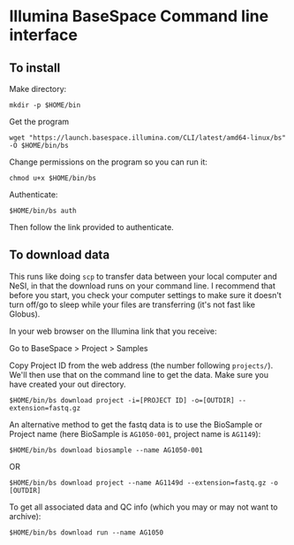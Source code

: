 # Illumina BaseSpace Command line interface

## To install

Make directory:

    mkdir -p $HOME/bin


Get the program

    wget "https://launch.basespace.illumina.com/CLI/latest/amd64-linux/bs" -O $HOME/bin/bs


Change permissions on the program so you can run it:

    chmod u+x $HOME/bin/bs


Authenticate:

    $HOME/bin/bs auth

Then follow the link provided to authenticate.

## To download data 

This runs like doing `scp` to transfer data between your local computer and NeSI, in that the download runs on your command line. I recommend that before you start, you check your computer settings to make sure it doesn't turn off/go to sleep while your files are transferring (it's not fast like Globus). 

In your web browser on the Illumina link that you receive:

Go to BaseSpace > Project > Samples

Copy Project ID from the web address (the number following `projects/`). We'll then use that on the command line to get the data. Make sure you have created your out directory.
    
    $HOME/bin/bs download project -i=[PROJECT ID] -o=[OUTDIR] --extension=fastq.gz

An alternative method to get the fastq data is to use the BioSample or Project name (here BioSample is `AG1050-001`, project name is `AG1149`):
    
    $HOME/bin/bs download biosample --name AG1050-001
    
OR

    $HOME/bin/bs download project --name AG1149d --extension=fastq.gz -o [OUTDIR]

To get all associated data and QC info (which you may or may not want to archive): 
    
    $HOME/bin/bs download run --name AG1050 
